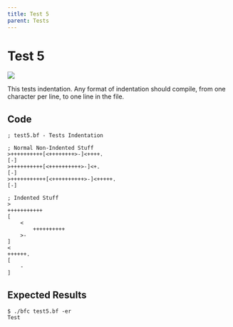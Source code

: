 ```yaml
---
title: Test 5
parent: Tests
---
```

# Test 5

<img src="https://bfc-test.https12345678.repl.co/badge.php?test=5">

This tests indentation. Any format of indentation should compile, from one character per line, to one line in the file.

## Code

```brainfuck
; test5.bf - Tests Indentation

; Normal Non-Indented Stuff
>++++++++++[<++++++++>-]<++++.
[-]
>++++++++++[<++++++++++>-]<+.
[-]
>+++++++++++[<++++++++++>-]<+++++.
[-]

; Indented Stuff
>
+++++++++++
[
	<
		++++++++++
	>-
]
<
++++++.
[
	-
]
```

## Expected Results

```
$ ./bfc test5.bf -er
Test
```